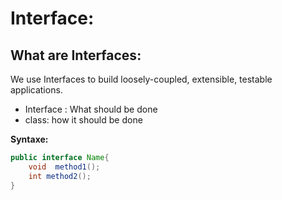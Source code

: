# Interface: 

## What are Interfaces: 

We use Interfaces to build loosely-coupled, extensible, testable applications.

- Interface : What should be done
- class: how it should be done
  
**Syntaxe:**
```java
public interface Name{
    void  method1();
    int method2();
}
```